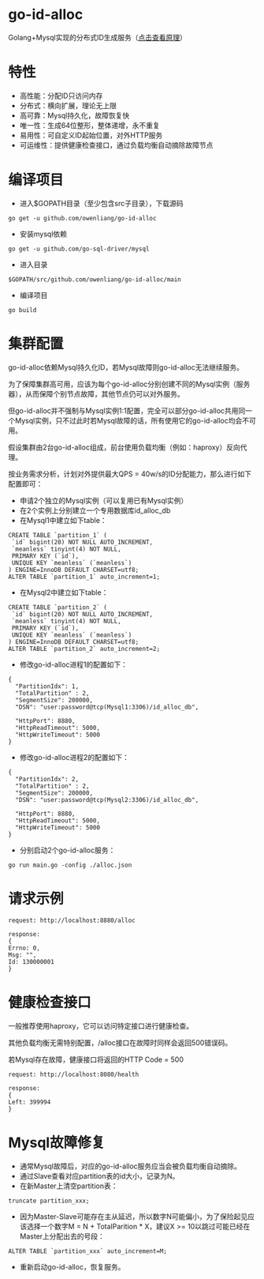 # go-id-alloc
Golang+Mysql实现的分布式ID生成服务（[点击查看原理](https://yuerblog.cc/2017/11/21/golang-id-alloc/)）

# 特性
* 高性能：分配ID只访问内存
* 分布式：横向扩展，理论无上限
* 高可靠：Mysql持久化，故障恢复快
* 唯一性：生成64位整形，整体递增，永不重复
* 易用性：可自定义ID起始位置，对外HTTP服务
* 可运维性：提供健康检查接口，通过负载均衡自动摘除故障节点

# 编译项目
* 进入$GOPATH目录（至少包含src子目录），下载源码

```
go get -u github.com/owenliang/go-id-alloc
```

* 安装mysql依赖

```
go get -u github.com/go-sql-driver/mysql
```

* 进入目录

```
$GOPATH/src/github.com/owenliang/go-id-alloc/main
```

* 编译项目

```
go build
```

# 集群配置

go-id-alloc依赖Mysql持久化ID，若Mysql故障则go-id-alloc无法继续服务。

为了保障集群高可用，应该为每个go-id-alloc分别创建不同的Mysql实例（服务器），从而保障个别节点故障，其他节点仍可以对外服务。

但go-id-alloc并不强制与Mysql实例1:1配置，完全可以部分go-id-alloc共用同一个Mysql实例，只不过此时若Mysql故障的话，所有使用它的go-id-alloc均会不可用。

假设集群由2台go-id-alloc组成，前台使用负载均衡（例如：haproxy）反向代理。

按业务需求分析，计划对外提供最大QPS = 40w/s的ID分配能力，那么进行如下配置即可：

* 申请2个独立的Mysql实例（可以复用已有Mysql实例）
* 在2个实例上分别建立一个专用数据库id_alloc_db
* 在Mysql1中建立如下table：

```
CREATE TABLE `partition_1` (
 `id` bigint(20) NOT NULL AUTO_INCREMENT,
 `meanless` tinyint(4) NOT NULL,
 PRIMARY KEY (`id`),
 UNIQUE KEY `meanless` (`meanless`)
) ENGINE=InnoDB DEFAULT CHARSET=utf8;
ALTER TABLE `partition_1` auto_increment=1;
```

* 在Mysql2中建立如下table：

```
CREATE TABLE `partition_2` (
 `id` bigint(20) NOT NULL AUTO_INCREMENT,
 `meanless` tinyint(4) NOT NULL,
 PRIMARY KEY (`id`),
 UNIQUE KEY `meanless` (`meanless`)
) ENGINE=InnoDB DEFAULT CHARSET=utf8;
ALTER TABLE `partition_2` auto_increment=2;
```

* 修改go-id-alloc进程1的配置如下：

```
{
  "PartitionIdx": 1,
  "TotalPartition" : 2,
  "SegmentSize": 200000,
  "DSN": "user:password@tcp(Mysql1:3306)/id_alloc_db",

  "HttpPort": 8880,
  "HttpReadTimeout": 5000,
  "HttpWriteTimeout": 5000
}
```

* 修改go-id-alloc进程2的配置如下：

```
{
  "PartitionIdx": 2,
  "TotalPartition" : 2,
  "SegmentSize": 200000,
  "DSN": "user:password@tcp(Mysql2:3306)/id_alloc_db",

  "HttpPort": 8880,
  "HttpReadTimeout": 5000,
  "HttpWriteTimeout": 5000
}
```

* 分别启动2个go-id-alloc服务：

```
go run main.go -config ./alloc.json
```

# 请求示例
```
request: http://localhost:8880/alloc

response:
{
Errno: 0,
Msg: "",
Id: 130000001
}
```

# 健康检查接口
一般推荐使用haproxy，它可以访问特定接口进行健康检查。

其他负载均衡无需特别配置，/alloc接口在故障时同样会返回500错误码。

若Mysql存在故障，健康接口将返回的HTTP Code = 500

```
request: http://localhost:8080/health

response:
{
Left: 399994
}

```

# Mysql故障修复

* 通常Mysql故障后，对应的go-id-alloc服务应当会被负载均衡自动摘除。
* 通过Slave查看对应partition表的id大小，记录为N。
* 在新Master上清空partition表：

```
truncate partition_xxx;
```

* 因为Master-Slave可能存在主从延迟，所以数字N可能偏小，为了保险起见应该选择一个数字M = N + TotalParition * X，建议X >= 10以跳过可能已经在Master上分配出去的号段：

```
ALTER TABLE `partition_xxx` auto_increment=M;
```

* 重新启动go-id-alloc，恢复服务。


